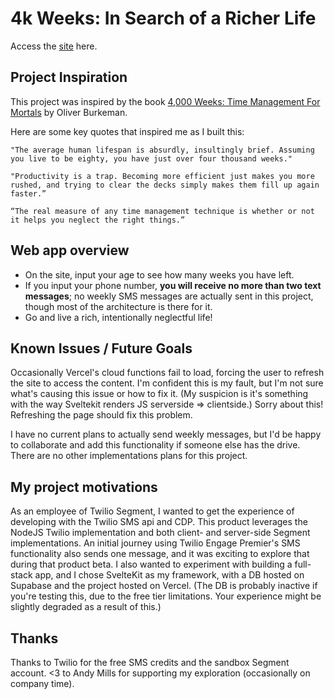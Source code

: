 # 4k Weeks: In Search of a Richer Life

Access the [site](https://4kweeks-eight.vercel.app/) here.

## Project Inspiration

This project was inspired by the book [4,000 Weeks: Time Management For Mortals](https://www.goodreads.com/en/book/show/54785515) by Oliver Burkeman. 

Here are some key quotes that inspired me as I built this:

```"The average human lifespan is absurdly, insultingly brief. Assuming you live to be eighty, you have just over four thousand weeks."```

```"Productivity is a trap. Becoming more efficient just makes you more rushed, and trying to clear the decks simply makes them fill up again faster.”```

```“The real measure of any time management technique is whether or not it helps you neglect the right things.”```

## Web app overview

* On the site, input your age to see how many weeks you have left. 
* If you input your phone number, **you will receive no more than two text messages**; no weekly SMS messages are actually sent in this project, though most of the architecture is there for it.
* Go and live a rich, intentionally neglectful life!

## Known Issues / Future Goals

Occasionally Vercel's cloud functions fail to load, forcing the user to refresh the site to access the content. I'm confident this is my fault, but I'm not sure what's causing this issue or how to fix it. (My suspicion is it's something with the way Sveltekit renders JS serverside => clientside.) Sorry about this! Refreshing the page should fix this problem.

I have no current plans to actually send weekly messages, but I'd be happy to collaborate and add this functionality if someone else has the drive. There are no other implementations plans for this project.

## My project motivations

As an employee of Twilio Segment, I wanted to get the experience of developing with the Twilio SMS api and CDP. This product leverages the NodeJS Twilio implementation and both client- and server-side Segment implementations. An initial journey using Twilio Engage Premier's SMS functionality also sends one message, and it was exciting to explore that during that product beta. I also wanted to experiment with building a full-stack app, and I chose SvelteKit as my framework, with a DB hosted on Supabase and the project hosted on Vercel. (The DB is probably inactive if you're testing this, due to the free tier limitations. Your experience might be slightly degraded as a result of this.)

## Thanks
Thanks to Twilio for the free SMS credits and the sandbox Segment account. <3 to Andy Mills for supporting my exploration (occasionally on company time).

